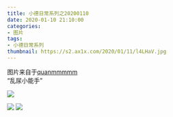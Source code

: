```yaml
---
title: 小德日常系列之20200110
date: 2020-01-10 21:10:00
categories:
- 图片
tags:
- 小德日常系列
thumbnail: https://s2.ax1x.com/2020/01/11/l4LHaV.jpg
---
```


图片来自于<a href="https://weibo.com/p/1005051720171447" target="_blank">quanmmmmm</a><br/> “乱尿小能手”

![](https://s2.ax1x.com/2020/01/11/l4LHaV.jpg)

<!--more-->

![](https://s2.ax1x.com/2020/01/11/l4L7V0.jpg)
![](https://s2.ax1x.com/2020/01/11/l4Lb5T.jpg)
